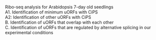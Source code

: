 Ribo-seq analysis for Arabidopsis 7-day old seedlings  
A1. Identification of minimum uORFs with CiPS    
A2: Identification of other uORFs with CiPS  
B. Identification of uORFs that overlap with each other  
C. Identification of uORFs that are regulated by alternative splicing in our experimental conditions  

